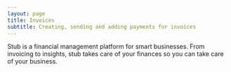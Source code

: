 ```yaml
---
layout: page
title: Invoices
subtitle: Creating, sending and adding payments for invoices
---
```


<p class="intro">Stub is a financial management platform for smart businesses. From invoicing to insights, stub takes care of your finances so you can take care of your business.</p>